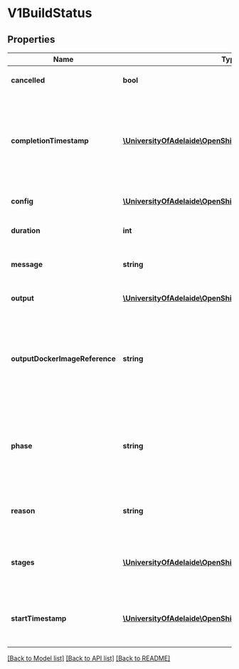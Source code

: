 # V1BuildStatus

## Properties
Name | Type | Description | Notes
------------ | ------------- | ------------- | -------------
**cancelled** | **bool** | cancelled describes if a cancel event was triggered for the build. | [optional] 
**completionTimestamp** | [**\UniversityOfAdelaide\OpenShift\Model\V1Time**](V1Time.md) | completionTimestamp is a timestamp representing the server time when this Build was finished, whether that build failed or succeeded.  It reflects the time at which the Pod running the Build terminated. It is represented in RFC3339 form and is in UTC. | [optional] 
**config** | [**\UniversityOfAdelaide\OpenShift\Model\V1ObjectReference**](V1ObjectReference.md) | config is an ObjectReference to the BuildConfig this Build is based on. | [optional] 
**duration** | **int** | duration contains time.Duration object describing build time. | [optional] 
**message** | **string** | message is a human-readable message indicating details about why the build has this status. | [optional] 
**output** | [**\UniversityOfAdelaide\OpenShift\Model\V1BuildStatusOutput**](V1BuildStatusOutput.md) | output describes the Docker image the build has produced. | [optional] 
**outputDockerImageReference** | **string** | outputDockerImageReference contains a reference to the Docker image that will be built by this build. Its value is computed from Build.Spec.Output.To, and should include the registry address, so that it can be used to push and pull the image. | [optional] 
**phase** | **string** | phase is the point in the build lifecycle. Possible values are \&quot;New\&quot;, \&quot;Pending\&quot;, \&quot;Running\&quot;, \&quot;Complete\&quot;, \&quot;Failed\&quot;, \&quot;Error\&quot;, and \&quot;Cancelled\&quot;. | 
**reason** | **string** | reason is a brief CamelCase string that describes any failure and is meant for machine parsing and tidy display in the CLI. | [optional] 
**stages** | [**\UniversityOfAdelaide\OpenShift\Model\V1StageInfo[]**](V1StageInfo.md) | stages contains details about each stage that occurs during the build including start time, duration (in milliseconds), and the steps that occured within each stage. | [optional] 
**startTimestamp** | [**\UniversityOfAdelaide\OpenShift\Model\V1Time**](V1Time.md) | startTimestamp is a timestamp representing the server time when this Build started running in a Pod. It is represented in RFC3339 form and is in UTC. | [optional] 

[[Back to Model list]](../README.md#documentation-for-models) [[Back to API list]](../README.md#documentation-for-api-endpoints) [[Back to README]](../README.md)


